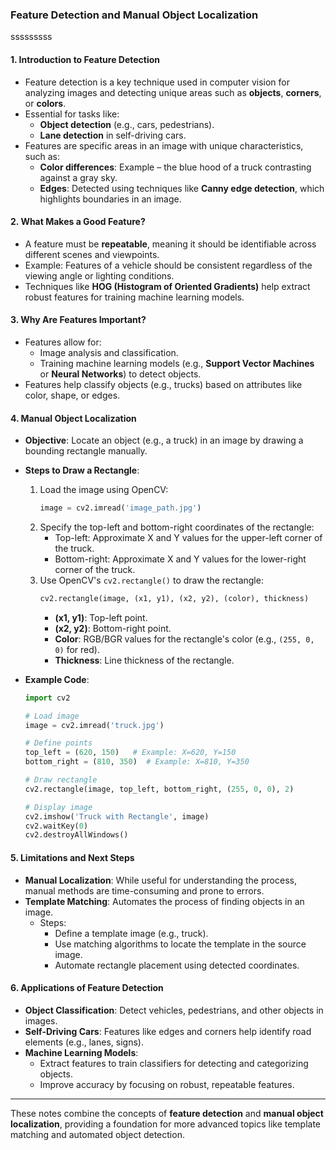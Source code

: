 ### **Feature Detection and Manual Object Localization**
sssssssss
#### **1. Introduction to Feature Detection**
   - Feature detection is a key technique used in computer vision for analyzing images and detecting unique areas such as **objects**, **corners**, or **colors**.
   - Essential for tasks like:
     - **Object detection** (e.g., cars, pedestrians).
     - **Lane detection** in self-driving cars.
   - Features are specific areas in an image with unique characteristics, such as:
     - **Color differences**: Example – the blue hood of a truck contrasting against a gray sky.
     - **Edges**: Detected using techniques like **Canny edge detection**, which highlights boundaries in an image.

#### **2. What Makes a Good Feature?**
   - A feature must be **repeatable**, meaning it should be identifiable across different scenes and viewpoints.
   - Example: Features of a vehicle should be consistent regardless of the viewing angle or lighting conditions.
   - Techniques like **HOG (Histogram of Oriented Gradients)** help extract robust features for training machine learning models.

#### **3. Why Are Features Important?**
   - Features allow for:
     - Image analysis and classification.
     - Training machine learning models (e.g., **Support Vector Machines** or **Neural Networks**) to detect objects.
   - Features help classify objects (e.g., trucks) based on attributes like color, shape, or edges.

#### **4. Manual Object Localization**
   - **Objective**: Locate an object (e.g., a truck) in an image by drawing a bounding rectangle manually.
   - **Steps to Draw a Rectangle**:
     1. Load the image using OpenCV:
        ```python
        image = cv2.imread('image_path.jpg')
        ```
     2. Specify the top-left and bottom-right coordinates of the rectangle:
        - Top-left: Approximate X and Y values for the upper-left corner of the truck.
        - Bottom-right: Approximate X and Y values for the lower-right corner of the truck.
     3. Use OpenCV's `cv2.rectangle()` to draw the rectangle:
        ```python
        cv2.rectangle(image, (x1, y1), (x2, y2), (color), thickness)
        ```
        - **(x1, y1)**: Top-left point.
        - **(x2, y2)**: Bottom-right point.
        - **Color**: RGB/BGR values for the rectangle's color (e.g., `(255, 0, 0)` for red).
        - **Thickness**: Line thickness of the rectangle.

   - **Example Code**:
     ```python
     import cv2
     
     # Load image
     image = cv2.imread('truck.jpg')

     # Define points
     top_left = (620, 150)   # Example: X=620, Y=150
     bottom_right = (810, 350)  # Example: X=810, Y=350

     # Draw rectangle
     cv2.rectangle(image, top_left, bottom_right, (255, 0, 0), 2)

     # Display image
     cv2.imshow('Truck with Rectangle', image)
     cv2.waitKey(0)
     cv2.destroyAllWindows()
     ```

#### **5. Limitations and Next Steps**
   - **Manual Localization**: While useful for understanding the process, manual methods are time-consuming and prone to errors.
   - **Template Matching**: Automates the process of finding objects in an image.
     - Steps:
       - Define a template image (e.g., truck).
       - Use matching algorithms to locate the template in the source image.
       - Automate rectangle placement using detected coordinates.

#### **6. Applications of Feature Detection**
   - **Object Classification**: Detect vehicles, pedestrians, and other objects in images.
   - **Self-Driving Cars**: Features like edges and corners help identify road elements (e.g., lanes, signs).
   - **Machine Learning Models**:
     - Extract features to train classifiers for detecting and categorizing objects.
     - Improve accuracy by focusing on robust, repeatable features.

---

These notes combine the concepts of **feature detection** and **manual object localization**, providing a foundation for more advanced topics like template matching and automated object detection.
